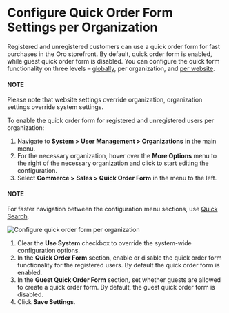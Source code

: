 <a id="user-guide-system-configuration-commerce-sales-quick-order-form-organization"></a>

# Configure Quick Order Form Settings per Organization

Registered and unregistered customers can use a quick order form for fast purchases in the Oro storefront. By default, quick order form is enabled, while guest quick order form is disabled. You can configure the quick form functionality on three levels – [globally](../../../../../configuration/commerce/sales/guest-quick-order-global.md#user-guide-system-configuration-commerce-sales-quick-order-form-global), per organization, and [per website](../../../../../websites/web-configuration/commerce/sales/website-guest-quick-order.md#user-guide-system-configuration-commerce-sales-quick-order-form-website).

#### NOTE
Please note that website settings override organization, organization settings override system settings.

To enable the quick order form for registered and unregistered users per organization:

1. Navigate to **System > User Management > Organizations** in the main menu.
2. For the necessary organization, hover over the <i class="fa fa-ellipsis-h fa-lg" aria-hidden="true"></i> **More Options** menu to the right of the necessary organization and click <i class="fas fa-cog" aria-hidden="true"></i> to start editing the configuration.
3. Select **Commerce > Sales > Quick Order Form** in the menu to the left.

#### NOTE
For faster navigation between the configuration menu sections, use [Quick Search](../../../../../configuration/quick-search.md#user-guide-system-configuration-quick-search).

![Configure quick order form per organization](user/img/system/user_management/org_configuration/sales/org_quick_order_form.png)
1. Clear the **Use System** checkbox to override the system-wide configuration options.
2. In the **Quick Order Form** section, enable or disable the quick order form functionality for the registered users. By default the quick order form is enabled.
3. In the **Guest Quick Order Form** section, set whether guests are allowed to create a quick order form. By default, the guest quick order form is disabled.
4. Click **Save Settings**.

<!-- fa-bars = fa-navicon -->
<!-- Ic Tiles is used as Set As Default in saved views, and as tiles in display layout options -->
<!-- IcPencil refers to Rename in Commerce and Inline Editing in CRM -->
<!-- Check mark in the square. -->
<!-- SortDesc is also used as drop-down arrow -->
